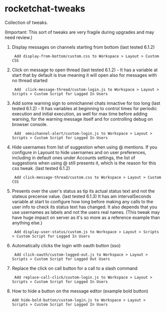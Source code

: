 # rocketchat-tweaks
Collection of tweaks.

(Important: This sort of tweaks are very fragile during upgrades and may need review.)

1. Display messages on channels starting from bottom (last tested 6.1.2)

        Add display-from-bottom/custom.css to Workspace > Layout > Custom CSS

2. Click on message to open thread (last tested 6.1.2) - It has a variable at start that by default is true meaning it will open also for messages with no thread started

        Add  click-message-thread/custom-login.js to Workspace > Layout > Scripts > Custom Script for Logged In Users

3. Add some warning sign to omnichannel chats innactive for too long (last tested 6.1.2) - It has variables at beginning to control times for periodic execution and initial execution, as well for max time before adding warning, for the warning message itself and for controlling debug on browser console. 


        Add  omnichannel-alert/custom-login.js to Workspace > Layout > Scripts > Custom Script for Logged In Users

4. Hide usernames from list of suggestion when using @ mentions. If you configure in Layount to hide usernames and on user preferences, including in default ones under Accounts settings, the list of suggestions when using @ still presents it, which is the reason for this css tweak. (last tested 6.1.2)

        Add click-message-thread/custom.css to Workspace > Layout > Custom CSS

5. Presents over the user's status as tip its actual status text and not the stateus precense value. (last tested 6.1.3) It has am intervalSeconds variable at start to configure how long before making any calls to the user info to check its status text has changed. It also depends that you use usernames as labels and not the users real names. (This tweak may have huge impact on server as it's so more as a reference example than anything else.)

        Add display-user-status/custom.js to Workspace > Layout > Scripts > Custom Script for Logged In Users

6. Automatically clicks the login with oauth button (sso)

        Add click-oauth/custom-logged-out.js to Workspace > Layout > Scripts > Custom Script for Logged Out Users

7. Replace the click on call button for a call to a slash command

        Add replace-call-click/custom-login.js to Workspace > Layout > Scripts > Custom Script for Logged In Users

8. How to hide a button on the message editor (example bold button)

       Add hide-bold-button/custom-login.js to Workspace > Layout > Scripts > Custom Script for Logged In Users